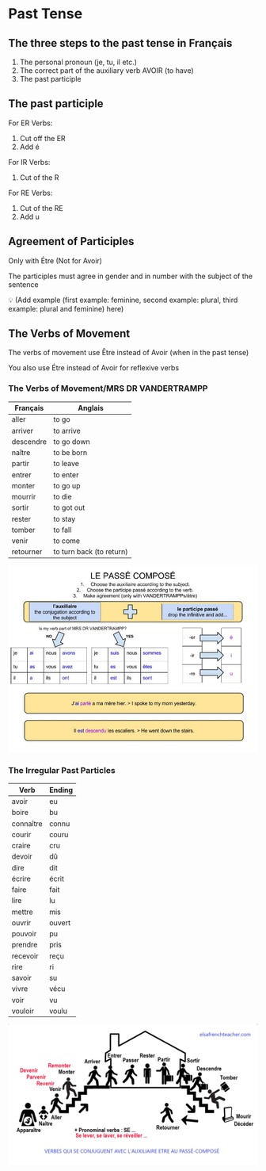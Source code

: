 # Past Tense

## The three steps to the past tense in Français

1. The personal pronoun (je, tu, il etc.)
2. The correct part of the auxiliary verb AVOIR (to have)
3. The past participle

## The past participle

For ER Verbs:

1. Cut off the ER
2. Add é

For IR Verbs:

1. Cut of the R

For RE Verbs:

1. Cut of the RE
2. Add u

## Agreement of Participles

Only with Étre (Not for Avoir)

The participles must agree in gender and in number with the subject of the sentence

<aside>
💡 (Add example (first example: feminine, second example: plural, third example: plural and feminine) here)

</aside>

## The Verbs of Movement

The verbs of movement use Être instead of Avoir (when in the past tense)

You also use Étre instead of Avoir for reflexive verbs

### The Verbs of Movement/MRS DR VANDERTRAMPP
<!--Maybe re-arrange in MRS DR VANDERTRAMPP setup and get all verbs-->
| Français  | Anglais                  |
|-----------|--------------------------|
| aller     | to go                    |
| arriver   | to arrive                |
| descendre | to go down               |
| naître    | to be born               |
| partir    | to leave                 |
| entrer    | to enter                 |
| monter    | to go up                 |
| mourrir   | to die                   |
| sortir    | to got out               |
| rester    | to stay                  |
| tomber    | to fall                  |
| venir     | to come                  |
| retourner | to turn back (to return) |

![passe-compose.png](past-tense/passe-compose.png)

### The Irregular Past Particles

| Verb      | Ending |
|-----------|--------|
| avoir     | eu     |
| boire     | bu     |
| connaître | connu  |
| courir    | couru  |
| craire    | cru    |
| devoir    | dû     |
| dire      | dit    |
| écrire    | écrit  |
| faire     | fait   |
| lire      | lu     |
| mettre    | mis    |
| ouvrir    | ouvert |
| pouvoir   | pu     |
| prendre   | pris   |
| recevoir  | reçu   |
| rire      | ri     |
| savoir    | su     |
| vivre     | vécu   |
| voir      | vu     |
| vouloir   | voulu  |

![passe-compose-2.png](past-tense/passe-compose-2.png)